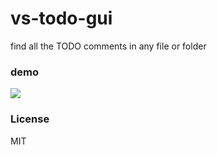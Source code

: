 # vs-todo-gui
find all the TODO comments in any file or folder

### demo
![](demo.gif)

### License
MIT